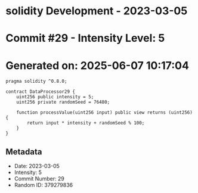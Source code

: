 ﻿# solidity Development - 2023-03-05
# Commit #29 - Intensity Level: 5
# Generated on: 2025-06-07 10:17:04
```solidity
pragma solidity ^0.8.0;

contract DataProcessor29 {
    uint256 public intensity = 5;
    uint256 private randomSeed = 76480;

    function processValue(uint256 input) public view returns (uint256) {
        return input * intensity + randomSeed % 100;
    }
}
```
## Metadata
- Date: 2023-03-05
- Intensity: 5
- Commit Number: 29
- Random ID: 379279836
